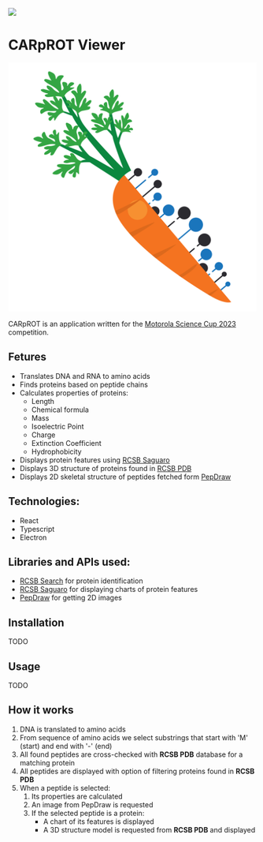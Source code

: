 ![](https://science-cup.pl/wp-content/uploads/2020/03/Youngineers-06.png)

# CARpROT Viewer

![](./public/icon.svg)

CARpROT is an application written for the [Motorola Science Cup 2023](https://science-cup.pl/) competition.

## Fetures

- Translates DNA and RNA to amino acids
- Finds proteins based on peptide chains
- Calculates properties of proteins:
  - Length
  - Chemical formula
  - Mass
  - Isoelectric Point
  - Charge
  - Extinction Coefficient
  - Hydrophobicity
- Displays protein features using [RCSB Saguaro](https://github.com/rcsb/rcsb-saguaro)
- Displays 3D structure of proteins found in [RCSB PDB](https://www.rcsb.org/)
- Displays 2D skeletal structure of peptides fetched form [PepDraw](https://www2.tulane.edu/~biochem/WW/PepDraw/)

## Technologies:

- React
- Typescript
- Electron

## Libraries and APIs used:

- [RCSB Search](https://search.rcsb.org/#search-api) for protein identification
- [RCSB Saguaro](https://github.com/rcsb/rcsb-saguaro) for displaying charts of protein features
- [PepDraw](https://www2.tulane.edu/~biochem/WW/PepDraw/) for getting 2D images

## Installation

TODO

## Usage

TODO

## How it works

1. DNA is translated to amino acids
2. From sequence of amino acids we select substrings that start with 'M' (start) and end with '-' (end)
3. All found peptides are cross-checked with **RCSB PDB** database for a matching protein
4. All peptides are displayed with option of filtering proteins found in **RCSB PDB**
5. When a peptide is selected:
   1. Its properties are calculated
   2. An image from PepDraw is requested
   3. If the selected peptide is a protein:
      - A chart of its features is displayed
      - A 3D structure model is requested from **RCSB PDB** and displayed
